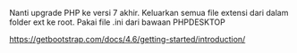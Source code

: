 Nanti upgrade PHP ke versi 7 akhir. Keluarkan semua file extensi dari dalam folder ext ke root. Pakai file .ini dari bawaan PHPDESKTOP

https://getbootstrap.com/docs/4.6/getting-started/introduction/
